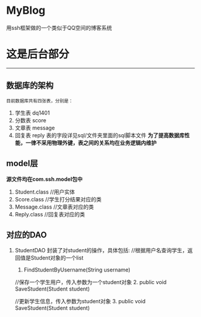 # MyBlog
用ssh框架做的一个类似于QQ空间的博客系统
# 这是后台部分
    


----------

数据库的架构
------
    目前数据库共有四张表，分别是：
    

 1. 学生表 dq1401
 2. 分数表 score
 3. 文章表 message
 4. 回复表 reply
   表的字段详见sql/文件夹里面的sql脚本文件
**为了提高数据库性能，一律不采用物理外键，表之间的关系均在业务逻辑内维护**

## model层 ##
    
**源文件均在com.ssh.model包中**
 1. Student.class  //用户实体
 2. Score.class  //学生打分结果对应的类
 3. Message.class //文章表对应的类
 4. Reply.class //回复表对应的类
 

## 对应的DAO ##
1. StudentDAO 
    封装了对student的操作，具体包括:
    //根据用户名查询学生，返回值是Student对象的一个list
   1. FindStudentByUsername(String username) 
    
   //保存一个学生用户，传入参数为一个student对象
   2. public void SaveStudent(Student student)
   
   //更新学生信息，传入参数为student对象
   3. public void SaveStudent(Student student)